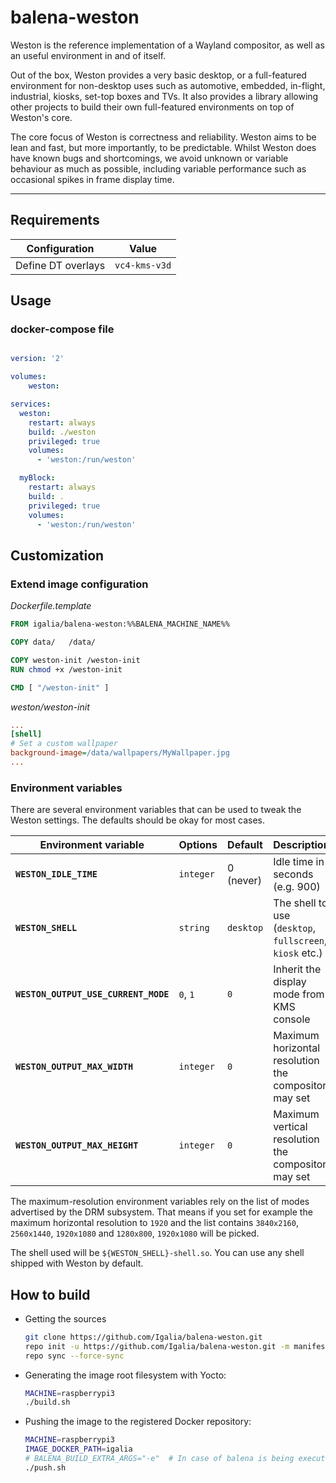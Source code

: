 # balena-weston

Weston is the reference implementation of a Wayland compositor, as well as an
useful environment in and of itself.

Out of the box, Weston provides a very basic desktop, or a full-featured
environment for non-desktop uses such as automotive, embedded, in-flight,
industrial, kiosks, set-top boxes and TVs. It also provides a library allowing
other projects to build their own full-featured environments on top of
Weston's core.

The core focus of Weston is correctness and reliability. Weston aims to be
lean and fast, but more importantly, to be predictable. Whilst Weston does
have known bugs and shortcomings, we avoid unknown or variable behaviour as
much as possible, including variable performance such as occasional spikes in
frame display time.

---

## Requirements

| Configuration      | Value
|--------------------|---------------
| Define DT overlays | `vc4-kms-v3d`


## Usage

### docker-compose file

``` yaml

version: '2'

volumes:
    weston:

services:
  weston:
    restart: always
    build: ./weston
    privileged: true
    volumes:
      - 'weston:/run/weston'

  myBlock:
    restart: always
    build: .
    privileged: true
    volumes:
      - 'weston:/run/weston'
```

## Customization

### Extend image configuration

*Dockerfile.template*

```Dockerfile
FROM igalia/balena-weston:%%BALENA_MACHINE_NAME%%

COPY data/	 /data/

COPY weston-init /weston-init
RUN chmod +x /weston-init

CMD [ "/weston-init" ]
```

*weston/weston-init*

```ini
...
[shell]
# Set a custom wallpaper
background-image=/data/wallpapers/MyWallpaper.jpg
...
```

### Environment variables

There are several environment variables that can be used to tweak
the Weston settings. The defaults should be okay for most cases.

| Environment variable                       | Options   | Default   | Description
|--------------------------------------------|-----------|-----------|---------------------
| **`WESTON_IDLE_TIME`**                     | `integer` | 0 (never) | Idle time in seconds (e.g. 900)
| **`WESTON_SHELL`**                         | `string`  | `desktop` | The shell to use (`desktop`, `fullscreen`, `kiosk` etc.)
| **`WESTON_OUTPUT_USE_CURRENT_MODE`**       | `0`, `1`  | `0`       | Inherit the display mode from KMS console
| **`WESTON_OUTPUT_MAX_WIDTH`**              | `integer` | `0`       | Maximum horizontal resolution the compositor may set
| **`WESTON_OUTPUT_MAX_HEIGHT`**             | `integer` | `0`       | Maximum vertical resolution the compositor may set

The maximum-resolution environment variables rely on the list of modes
advertised by the DRM subsystem. That means if you set for example the
maximum horizontal resolution to `1920` and the list contains `3840x2160`,
`2560x1440`, `1920x1080` and `1280x800`, `1920x1080` will be picked.

The shell used will be `${WESTON_SHELL}-shell.so`. You can use any shell
shipped with Weston by default.

## How to build

* Getting the sources

  ```bash
  git clone https://github.com/Igalia/balena-weston.git
  repo init -u https://github.com/Igalia/balena-weston.git -m manifest-hardknott.xml -b main
  repo sync --force-sync
  ```

* Generating the image root filesystem with Yocto:

  ```bash
  MACHINE=raspberrypi3
  ./build.sh
  ```

* Pushing the image to the registered Docker repository:

  ```bash
  MACHINE=raspberrypi3
  IMAGE_DOCKER_PATH=igalia
  # BALENA_BUILD_EXTRA_ARGS="-e"  # In case of balena is being executed on a different host architecture than the balena machine target
  ./push.sh
  ```

